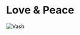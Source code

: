 # Love & Peace
![Vash](https://user-images.githubusercontent.com/93680456/140236873-5f91c052-ed29-4d77-92c0-0ed7ff660ca4.jpg)
